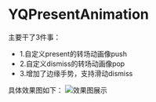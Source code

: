 # YQPresentAnimation
主要干了3件事：
* 1.自定义present的转场动画像push
* 2.自定义dismiss的转场动画像pop
* 3.增加了边缘手势，支持滑动dismiss

具体效果图如下：
![效果图展示](http://upload-images.jianshu.io/upload_images/1343547-4220fe22bb45e4b9.gif?imageMogr2/auto-orient/strip)
